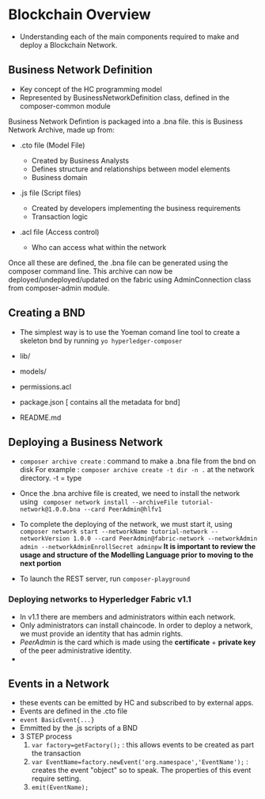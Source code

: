 # Blockchain Overview
- Understanding each of the main components required to make and deploy a Blockchain Network.

## Business Network Definition
- Key concept of the HC programming model
- Represented by BusinessNetworkDefinition class, defined in the composer-common module

Business Network Defintion is packaged into a .bna file. this is Business Network Archive, made up from:

- .cto file (Model File)
	- Created by Business Analysts
	- Defines structure and relationships between model elements
	- Business domain

- .js file (Script files)
	- Created by developers implementing the business requirements
	- Transaction logic

- .acl file (Access control)
	- Who can access what within the network

Once all these are defined, the .bna file can be generated using the composer command line. This archive can now be deployed/undeployed/updated on the fabric using AdminConnection class from composer-admin module.


## Creating a BND
- The simplest way is to use the Yoeman comand line tool to create a skeleton bnd by running `yo hyperledger-composer`

- lib/
- models/
- permissions.acl
- package.json [  contains all the metadata for bnd]
- README.md

## Deploying a Business Network

- `composer archive create` : command to make a .bna file from the bnd on disk
	For example : `composer archive create -t dir -n .` at the network directory. -t = type
- Once the .bna archive file is created, we need to install the network using
	` composer network install --archiveFile tutorial-network@1.0.0.bna --card PeerAdmin@hlfv1`
- To complete the deploying of the network, we must start it, using 
	`composer network start --networkName tutorial-network --networkVersion 1.0.0 --card PeerAdmin@fabric-network --networkAdmin admin --networkAdminEnrollSecret adminpw` 
**It is important to review the usage and structure of the Modelling Language prior to moving to the next portion**

- To launch the REST server, run `composer-playground`

### Deploying networks to Hyperledger Fabric v1.1
- In v1.1 there are members and administrators within each network.
- Only administrators can install chaincode. In order to deploy a network, we must provide an identity that has admin rights.
- *PeerAdmin* is the card which is made using the **certificate** + **private key** of the peer administrative identity.
- 


## Events in a Network

- these events can be emitted by HC and subscribed to by external apps. 
- Events are defined in the .cto file
- `event BasicEvent{...}`
- Emmitted by the .js scripts of a BND
- 3 STEP process
	1. `var factory=getFactory();` : this allows events to be created as part the transaction
	2. `var EventName=factory.newEvent('org.namespace','EventName');` : creates the event "object" so to speak. The properties of this event require setting.
	3. `emit(EventName);`